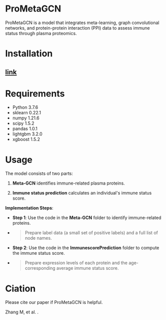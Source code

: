 # ProMetaGCN

ProMetaGCN is a model that integrates meta-learning, graph convolutional networks, and protein-protein interaction (PPI) data to assess immune status through plasma proteomics.

 
# Installation

## **[link](https://github.com/zhangbeibei-min/ProMetaGCN.git)**

# Requirements

- Python 3.7.6
- sklearn 0.22.1
- numpy 1.21.6
- scipy 1.5.2
- pandas 1.0.1
- lightgbm 3.2.0
- xgboost 1.5.2


# Usage

The model consists of two parts:

1.  **Meta-GCN** identifies immune-related plasma proteins.
    
2.  **Immune status prediction** calculates an individual's immune status score.

**Implementation Steps**:

- **Step 1**: Use the code in the **Meta-GCN** folder to identify immune-related proteins.
- > Prepare label data (a small set of positive labels) and a full list of node names.

- **Step 2**: Use the code in the **ImmunescorePrediction** folder to compute the immune status score.
- > Prepare expression levels of each protein and the age-corresponding average immune status score.

# Ciation
Please cite our paper if ProMetaGCN is helpful.

Zhang M, et al. .